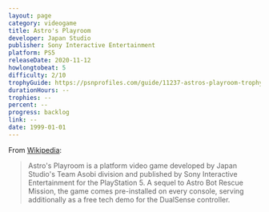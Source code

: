 ```yaml
---
layout: page
category: videogame
title: Astro's Playroom
developer: Japan Studio
publisher: Sony Interactive Entertainment
platform: PS5
releaseDate: 2020-11-12
howlongtobeat: 5
difficulty: 2/10
trophyGuide: https://psnprofiles.com/guide/11237-astros-playroom-trophy-guide
durationHours: --
trophies: --
percent: --
progress: backlog
link: --
date: 1999-01-01
---
```


From [Wikipedia](https://en.wikipedia.org/wiki/Astro%27s_Playroom):

> Astro's Playroom is a platform video game developed by Japan Studio's Team Asobi division and published by Sony Interactive Entertainment for the PlayStation 5. A sequel to Astro Bot Rescue Mission, the game comes pre-installed on every console, serving additionally as a free tech demo for the DualSense controller.
